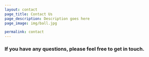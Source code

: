 ```yaml
---
layout: contact
page_title: Contact Us
page_description: Description goes here
page_image: img/ball.jpg

permalink: contact
---
```


### If you have any questions, please feel free to get in touch.



  
